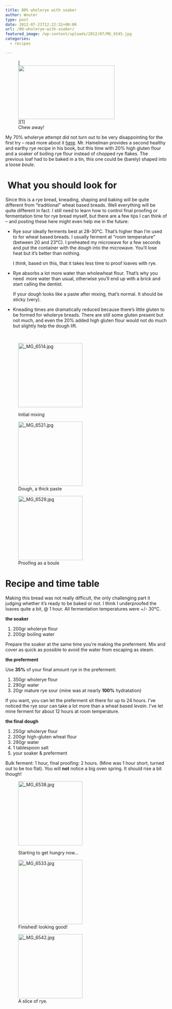 ```yaml
---
title: 80% wholerye with soaker
author: Wouter
type: post
date: 2012-07-21T12:22:32+00:00
url: /80-wholerye-with-soaker/
featured_image: /wp-content/uploads/2012/07/MG_6545.jpg
categories:
  - recipes

---
```

<figure id="attachment_310" style="width: 300px" class="wp-caption alignright">[<img class="size-medium wp-image-310" title="chew away!" src="http://www.redzuurdesem.be/wp-content/uploads/2012/07/MG_6545-300x167.jpg" alt="" width="300" height="167" srcset="http://www.redzuurdesem.be/wp-content/uploads/2012/07/MG_6545-300x167.jpg 300w, http://www.redzuurdesem.be/wp-content/uploads/2012/07/MG_6545-700x393.jpg 700w, http://www.redzuurdesem.be/wp-content/uploads/2012/07/MG_6545.jpg 800w" sizes="(max-width: 300px) 100vw, 300px" />][1]<figcaption class="wp-caption-text">Chew away!</figcaption></figure> 

My 70% wholerye attempt did not turn out to be very disappointing for the first try &#8211; read more about it [here][2]. Mr. Hamelman provides a second healthy and earthy rye recipe in his book, but this time with 20% high gluten flour and a soaker of boiling rye flour instead of chopped rye flakes. The previous loaf had to be baked in a tin, this one could be (barely) shaped into a loose _boule_.

#  What you should look for

Since this is a rye bread, kneading, shaping and baking will be quite different from &#8220;traditional&#8221; wheat based breads. Well everything will be quite different in fact. I still need to learn how to control final proofing or fermentation time for rye bread myself, but there are a few tips I can think of &#8211; and posting these here might even help me in the future:

  * Rye sour ideally ferments best at 28-30°C. That&#8217;s higher than I&#8217;m used to for wheat based breads. I usually ferment at &#8220;room temperature&#8221; (between 20 and 23°C). I preheated my microwave for a few seconds and put the container with the dough into the microwave. You&#8217;ll lose heat but it&#8217;s better than nothing.
  
    I _think_, based on this, that it takes less time to proof loaves with rye.
  * Rye absorbs a lot more water than wholewheat flour. That&#8217;s why you need  more water than usual, otherwise you&#8217;ll end up with a brick and start calling the dentist.
  
    If your dough looks like a paste after mixing, that&#8217;s normal. It should be sticky (very).
  * Kneading times are dramatically reduced because there&#8217;s little gluten to be formed for wholerye breads. There are still some gluten present but not much, and even the 20% added high gluten flour would not do much but slightly help the dough lift.

&nbsp;<figure style="width: 200px" class="wp-caption alignleft">

[<img class=" " title="_MG_6514.jpg" src="http://lh6.ggpht.com/-GafdiO6VvQI/UAqZMIw7JrI/AAAAAAAAGYQ/7uB0YC8kO8A/s200-c/_MG_6514.jpg" alt="_MG_6514.jpg" width="200" height="200" />][3]<figcaption class="wp-caption-text">Initial mixing</figcaption></figure> <figure style="width: 200px" class="wp-caption alignleft">[<img class=" " title="_MG_6521.jpg" src="http://lh5.ggpht.com/-XAsxV2yEFrU/UAqZOqQwC1I/AAAAAAAAGYk/mDg6X66kb1Y/s200-c/_MG_6521.jpg" alt="_MG_6521.jpg" width="200" height="200" />][4]<figcaption class="wp-caption-text">Dough, a thick paste</figcaption></figure> <figure style="width: 200px" class="wp-caption alignleft">[<img class=" " title="_MG_6529.jpg" src="http://lh3.ggpht.com/-PsnbGZWldZ0/UAqZNmXWqjI/AAAAAAAAGYc/ANlYEZRWNw0/s200-c/_MG_6529.jpg" alt="_MG_6529.jpg" width="200" height="200" />][5]<figcaption class="wp-caption-text">Proofing as a boule</figcaption></figure> 

<h1 style="clear: both;">
  Recipe and time table
</h1>

Making this bread was not really difficult, the only challenging part it judging whether it&#8217;s ready to be baked or not. I think I underproofed the loaves quite a bit, @ 1 hour. All fermentation temperatures were +/- 30°C.

**the soaker**

  1. 200gr wholerye flour
  2. 200gr boiling water

Prepare the soaker at the same time you&#8217;re making the preferment. Mix and cover as quick as possible to avoid the water from escaping as steam.

**the preferment**

Use **35%** of your final amount rye in the preferment:

  1. 350gr wholerye flour
  2. 290gr water
  3. 20gr mature rye sour (mine was at nearly **100%** hydratation)

If you want, you can let the preferment sit there for up to 24 hours. I&#8217;ve noticed the rye sour can take a lot more than a wheat based _levain_. I&#8217;ve let mine ferment for about 12 hours at room temperature.

**the final dough**

  1. 250gr wholerye flour
  2. 200gr high-gluten wheat flour
  3. 290gr water
  4. 1 tablespoon salt
  5. your soaker & preferment

Bulk ferment: 1 hour, final proofing: 2 hours. (Mine was 1 hour short, turned out to be too flat). You will **not** notice a big oven spring. It should rise a bit though!<figure style="width: 200px" class="wp-caption alignleft">

[<img class=" " title="_MG_6538.jpg" src="http://lh6.ggpht.com/-kKd_6YbUrJc/UAqi8TSGl6I/AAAAAAAAGZI/QHvT9_2l49E/s200-c/_MG_6538.jpg" alt="_MG_6538.jpg" width="200" height="200" />][6]<figcaption class="wp-caption-text">Starting to get hungry now&#8230;</figcaption></figure> <figure style="width: 200px" class="wp-caption alignleft"><img class=" " title="_MG_6533.jpg" src="http://lh5.ggpht.com/-Cyep-jKHy98/UAqZMw0HIkI/AAAAAAAAGYU/f5BowUeolrw/s200-c/_MG_6533.jpg" alt="_MG_6533.jpg" width="200" height="200" /><figcaption class="wp-caption-text">Finished! looking good!</figcaption></figure> <figure style="width: 200px" class="wp-caption alignleft">[<img class="alignleft" title="_MG_6542.jpg" src="http://lh6.ggpht.com/-OmI5cDqT1hg/UAqZRjkBfhI/AAAAAAAAGY8/8C623zLEFUM/s200-c/_MG_6542.jpg" alt="_MG_6542.jpg" width="200" height="200" />][7]<figcaption class="wp-caption-text">A slice of rye.</figcaption></figure>

 [1]: http://www.redzuurdesem.be/wp-content/uploads/2012/07/MG_6545.jpg
 [2]: http://www.redzuurdesem.be/70-rye-with-soaker/ "70% wholerye bread with soaker"
 [3]: http://lh6.ggpht.com/-GafdiO6VvQI/UAqZMIw7JrI/AAAAAAAAGYQ/7uB0YC8kO8A/s1024/_MG_6514.jpg "_MG_6514.jpg"
 [4]: http://lh5.ggpht.com/-XAsxV2yEFrU/UAqZOqQwC1I/AAAAAAAAGYk/mDg6X66kb1Y/s1024/_MG_6521.jpg "_MG_6521.jpg"
 [5]: http://lh3.ggpht.com/-PsnbGZWldZ0/UAqZNmXWqjI/AAAAAAAAGYc/ANlYEZRWNw0/s1024/_MG_6529.jpg "_MG_6529.jpg"
 [6]: http://lh6.ggpht.com/-kKd_6YbUrJc/UAqi8TSGl6I/AAAAAAAAGZI/QHvT9_2l49E/s1024/_MG_6538.jpg "_MG_6538.jpg"
 [7]: http://lh6.ggpht.com/-OmI5cDqT1hg/UAqZRjkBfhI/AAAAAAAAGY8/8C623zLEFUM/s1024/_MG_6542.jpg "_MG_6542.jpg"